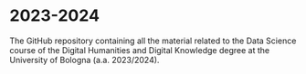 # 2023-2024
The GitHub repository containing all the material related to the Data Science course of the Digital Humanities and Digital Knowledge degree at the University of Bologna (a.a. 2023/2024).
